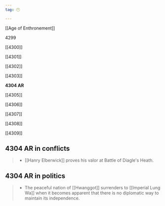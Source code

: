 ```yaml
---
tag: 🕛

---
```

[[Age of Enthronement]]


4299

[[4300]]

[[4301]]

[[4302]]

[[4303]]

**4304 AR**

[[4305]]

[[4306]]

[[4307]]

[[4308]]

[[4309]]



## 4304 AR in conflicts

>  - [[Hanry Elberwick]] proves his valor at Battle of Diagle's Heath.


## 4304 AR in politics

>  - The peaceful nation of [[Hwanggot]] surrenders to [[Imperial Lung Wa]] when it becomes apparent that there is no diplomatic way to maintain its independence.






